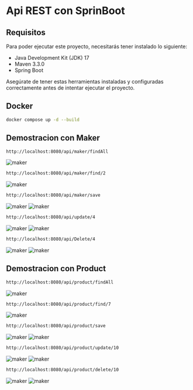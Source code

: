 # Api REST con SprinBoot
## Requisitos

Para poder ejecutar este proyecto, necesitarás tener instalado lo siguiente:

- Java Development Kit (JDK) 17
- Maven 3.3.0
- Spring Boot

Asegúrate de tener estas herramientas instaladas y configuradas correctamente antes de intentar ejecutar el proyecto.

## Docker
```bash
docker compose up -d --build
```
## Demostracion con Maker

```diff
http://localhost:8080/api/maker/findAll
```
![maker](img/findAll.png)

```diff
http://localhost:8080/api/maker/find/2
```
![maker](img/find-2.png)

```diff
http://localhost:8080/api/maker/save
```
![maker](img/save.png)
![maker](img/save-2.png)

```diff
http://localhost:8080/api/update/4
```
![maker](img/update.png)
![maker](img/update-2.png)

```diff
http://localhost:8080/api/Delete/4
```
![maker](img/delete.png)
![maker](img/delete-2.png)

## Demostracion con Product
```diff
http://localhost:8080/api/product/findAll
```
![maker](img/product.png)

```diff
http://localhost:8080/api/product/find/7
```
![maker](img/product-2.png)

```diff
http://localhost:8080/api/product/save
```
![maker](img/psave.png)
![maker](img/psave-2.png)

```diff
http://localhost:8080/api/product/update/10
```
![maker](img/pupdate.png)
![maker](img/pupdate-2.png)

```diff
http://localhost:8080/api/product/delete/10
```
![maker](img/pdelete.png)
![maker](img/pdelete-2.png)